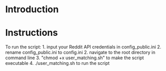 # Introduction

# Instructions
To run the script:
    1. input your Reddit API credentials in config_public.ini
    2. rename config_public.ini to config.ini
    2. navigate to the root directory in command line
    3. "chmod +x user_matching.sh" to make the script executable
    4. ./user_matching.sh to run the script
